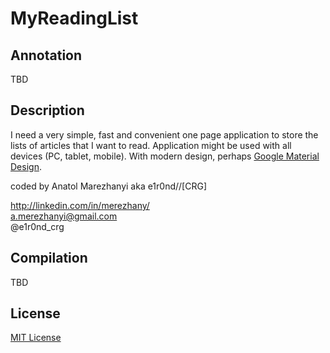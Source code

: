 # MyReadingList

## Annotation
TBD

## Description
I need a very simple, fast and convenient one page application to store the lists of articles that I want to read. Application might be used with all devices (PC, tablet, mobile). With modern design, perhaps [Google Material Design](http://www.google.com/design/spec/material-design/introduction.html).

coded by Anatol Marezhanyi aka e1r0nd//[CRG]

http://linkedin.com/in/merezhany/<br>
a.merezhanyi@gmail.com<br>
@e1r0nd_crg

## Compilation
TBD

## License
[MIT License](LICENSE.md) 

